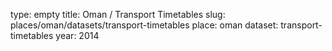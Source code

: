 type: empty
title: Oman / Transport Timetables
slug: places/oman/datasets/transport-timetables
place: oman
dataset: transport-timetables
year: 2014
